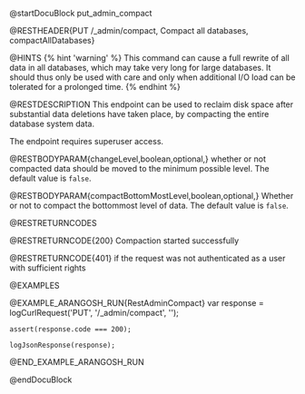 
@startDocuBlock put_admin_compact

@RESTHEADER{PUT /_admin/compact, Compact all databases, compactAllDatabases}

@HINTS
{% hint 'warning' %}
This command can cause a full rewrite of all data in all databases, which may
take very long for large databases. It should thus only be used with care and
only when additional I/O load can be tolerated for a prolonged time.
{% endhint %}

@RESTDESCRIPTION
This endpoint can be used to reclaim disk space after substantial data
deletions have taken place, by compacting the entire database system data.

The endpoint requires superuser access.

@RESTBODYPARAM{changeLevel,boolean,optional,}
whether or not compacted data should be moved to the minimum possible level.
The default value is `false`.

@RESTBODYPARAM{compactBottomMostLevel,boolean,optional,}
Whether or not to compact the bottommost level of data.
The default value is `false`.

@RESTRETURNCODES

@RESTRETURNCODE{200}
Compaction started successfully

@RESTRETURNCODE{401}
if the request was not authenticated as a user with sufficient rights

@EXAMPLES

@EXAMPLE_ARANGOSH_RUN{RestAdminCompact}
    var response = logCurlRequest('PUT', '/_admin/compact', '');

    assert(response.code === 200);

    logJsonResponse(response);
@END_EXAMPLE_ARANGOSH_RUN

@endDocuBlock
